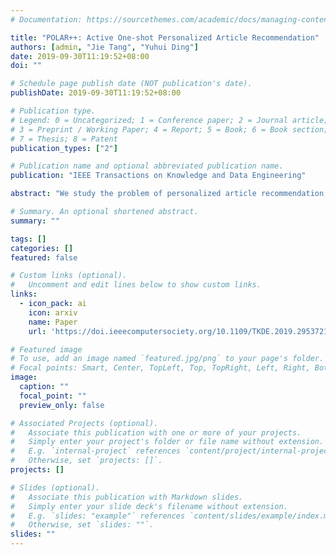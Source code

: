 ```yaml
---
# Documentation: https://sourcethemes.com/academic/docs/managing-content/

title: "POLAR++: Active One-shot Personalized Article Recommendation"
authors: [admin, "Jie Tang", "Yuhui Ding"]
date: 2019-09-30T11:19:52+08:00
doi: ""

# Schedule page publish date (NOT publication's date).
publishDate: 2019-09-30T11:19:52+08:00

# Publication type.
# Legend: 0 = Uncategorized; 1 = Conference paper; 2 = Journal article;
# 3 = Preprint / Working Paper; 4 = Report; 5 = Book; 6 = Book section;
# 7 = Thesis; 8 = Patent
publication_types: ["2"]

# Publication name and optional abbreviated publication name.
publication: "IEEE Transactions on Knowledge and Data Engineering"

abstract: "We study the problem of personalized article recommendation, in particular when the user’s preference data is missing or limited, which is knowns as the user cold-start issue in recommender systems. We propose POLAR++, an active recommendation framework that utilizes Bayesian neural networks to capture the uncertainty of user preference, actively selects articles to query the user for feedback, and adaptively learns user preference with one-shot learning. For the article recommendation, we design an attention-based CNN to quantify the similarity between user preference and recommended articles, which signiﬁcantly improves the performance with only a few articles rated by the users. We evaluate the proposed POLAR++ on datasets of different scale and sources. Experimental results demonstrate the effectiveness of the proposed model. We have successfully deployed POLAR++ into AMiner as the recommendation engine for article recommendation, which further conﬁrms the effectiveness of the proposed model."

# Summary. An optional shortened abstract.
summary: ""

tags: []
categories: []
featured: false

# Custom links (optional).
#   Uncomment and edit lines below to show custom links.
links:
  - icon_pack: ai
    icon: arxiv
    name: Paper
    url: 'https://doi.ieeecomputersociety.org/10.1109/TKDE.2019.2953721'

# Featured image
# To use, add an image named `featured.jpg/png` to your page's folder. 
# Focal points: Smart, Center, TopLeft, Top, TopRight, Left, Right, BottomLeft, Bottom, BottomRight.
image:
  caption: ""
  focal_point: ""
  preview_only: false

# Associated Projects (optional).
#   Associate this publication with one or more of your projects.
#   Simply enter your project's folder or file name without extension.
#   E.g. `internal-project` references `content/project/internal-project/index.md`.
#   Otherwise, set `projects: []`.
projects: []

# Slides (optional).
#   Associate this publication with Markdown slides.
#   Simply enter your slide deck's filename without extension.
#   E.g. `slides: "example"` references `content/slides/example/index.md`.
#   Otherwise, set `slides: ""`.
slides: ""
---
```

